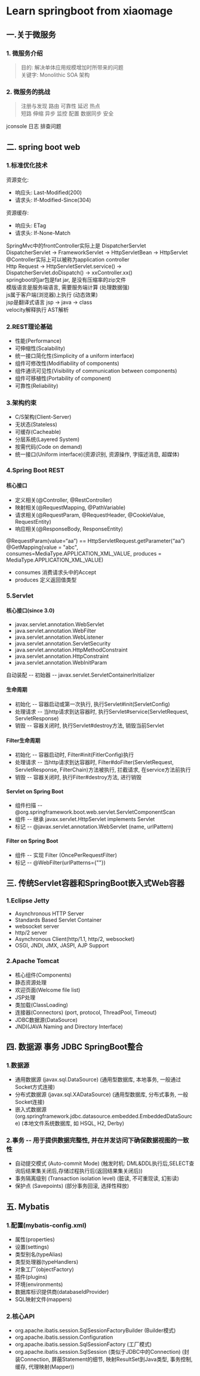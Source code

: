 # Learn springboot from xiaomage

## 一.关于微服务

### 1. 微服务介绍

>目的: 解决单体应用规模增加时所带来的问题  
>关键字: Monolithic SOA 架构

### 2. 微服务的挑战

> 注册与发现 路由 可靠性 延迟 热点  
> 短路 伸缩 异步 监控 配置 数据同步 安全

jconsole 日志 排查问题

## 二. spring boot web

### 1.标准优化技术

资源变化:

- 响应头: Last-Modified(200)
- 请求头: If-Modified-Since(304)

资源缓存:

- 响应头: ETag
- 请求头: If-None-Match

SpringMvc中的frontController实际上是 DispatcherServlet  
DispatcherServlet -> FrameworkServlet -> HttpServletBean -> HttpServlet  
@Controller实际上可以被称为application controller  
Http Request -> HttpServletServlet.service() -> DispatcherServlet.doDispatch() -> xxController.xx()  
springboot的jar包是fat jar, 是没有压缩率的zip文件  
模版语言是服务端语言, 需要服务端计算 (处理数据强)  
js属于客户端(浏览器)上执行 (动态效果)  
jsp是翻译式语言 jsp -> java -> class  
velocity解释执行 AST解析

### 2.REST理论基础

- 性能(Performance)
- 可伸缩性(Scalability)
- 统一接口简化性(Simplicity of a uniform interface)
- 组件可修改性(Modifiability of components)
- 组件通讯可见性(Visibility of communication between components)
- 组件可移植性(Portability of component)
- 可靠性(Reliability)

### 3.架构约束

- C/S架构(Client-Server)
- 无状态(Stateless)
- 可缓存(Cacheable)
- 分层系统(Layered System)
- 按需代码(Code on demand)
- 统一接口(Uniform interface)(资源识别, 资源操作, 字描述消息, 超媒体)

### 4.Spring Boot REST

#### 核心接口

- 定义相关(@Controller, @RestController)
- 映射相关(@RequestMapping, @PathVariable)
- 请求相关(@RequestParam, @RequestHeader, @CookieValue, RequestEntity)
- 响应相关(@ResponseBody, ResponseEntity)

@RequestParam(value=“aa”) == HttpServletRequest.getParameter(“aa”)  
@GetMapping(value = "abc", consumes=MediaType.APPLICATION_XML_VALUE, produces = MediaType.APPLICATION_XML_VALUE)

- consumes 消费请求头中的Accept
- produces 定义返回值类型

### 5.Servlet

#### 核心接口(since 3.0)

- javax.servlet.annotation.WebServlet
- java.servlet.annotation.WebFilter
- java.servlet.annotation.WebListener
- java.servlet.annotation.ServletSecurity
- java.servlet.annotation.HttpMethodConstraint
- java.servlet.annotation.HttpConstraint
- java.servlet.annotation.WebInitParam

自动装配 -- 初始器 -- javax.servlet.ServletContainerInitializer

#### 生命周期

- 初始化 -- 容器启动或第一次执行, 执行Servlet#init(ServletConfig)
- 处理请求 -- 当http请求到达容器时, 执行Servlet#service(ServletRequest, ServletResponse)
- 销毁 -- 容器关闭时, 执行Servlet#destroy方法, 销毁当前Servlet

#### Filter生命周期

- 初始化 -- 容器启动时, Filter#init(FitlerConfig)执行
- 处理请求 -- 当http请求到达容器时, Filter#doFilter(ServletRequest, ServletResponse, FilterChain)方法被执行, 拦截请求, 在service方法前执行
- 销毁 -- 容器关闭时, 执行Filter#destroy方法, 进行销毁

#### Servlet on Spring Boot

- 组件扫描 -- @org.springframework.boot.web.servlet.ServletComponentScan
- 组件 -- 继承 javax.servlet.HttpServlet implements Servlet
- 标记 -- @javax.servlet.annotation.WebServlet (name, urlPattern)

#### Filter on Spring Boot

- 组件 -- 实现 Filter (OncePerRequestFilter)
- 标记 -- @WebFilter(urlPatterns={""})

## 三. 传统Servlet容器和SpringBoot嵌入式Web容器

### 1.Eclipse Jetty

- Asynchronous HTTP Server
- Standards Based Servlet Container
- websocket server
- http/2 server
- Asynchronous Client(http/1.1, http/2, websocket)
- OSGI, JNDI, JMX, JASPI, AJP Support

### 2.Apache Tomcat

- 核心组件(Components)
- 静态资源处理
- 欢迎页面(Welcome file list)
- JSP处理
- 类加载(ClassLoading)
- 连接器(Connectors) (port, protocol, ThreadPool, Timeout)
- JDBC数据源(DataSource)
- JNDI(JAVA Naming and Directory Interface)

## 四. 数据源 事务 JDBC SpringBoot整合

### 1.数据源

- 通用数据源 (javax.sql.DataSource) (通用型数据库, 本地事务, 一般通过Socket方式连接)
- 分布式数据源 (javax.sql.XADataSource) (通用型数据库, 分布式事务, 一般Socket连接)
- 嵌入式数据源 (org.springframework.jdbc.datasource.embedded.EmbeddedDataSource) (本地文件系统数据库, 如 HSQL, H2, Derby)

### 2.事务 -- 用于提供数据完整性, 并在并发访问下确保数据视图的一致性

- 自动提交模式 (Auto-commit Mode) (触发时机: DML&DDL执行后,SELECT查询后结果集关闭后,存储过程执行后(返回结果集关闭后))
- 事务隔离级别 (Transaction isolation level) (脏读, 不可重现读, 幻影读)
- 保护点 (Savepoints) (部分事务回滚, 选择性释放)

## 五. Mybatis

### 1.配置(mybatis-config.xml)

- 属性(properties)
- 设置(settings)
- 类型别名(typeAlias)
- 类型处理器(typeHandlers)
- 对象工厂(objectFactory)
- 插件(plugins)
- 环境(environments)
- 数据库标识提供商(databaseIdProvider)
- SQL映射文件(mappers)

### 2.核心API

- org.apache.ibatis.session.SqlSessionFactoryBuilder (Builder模式)
- org.apache.ibatis.session.Configuration
- org.apache.ibatis.session.SqlSessionFactory (工厂模式)
- org.apache.ibatis.session.SqlSession (类似于JDBC中的Connection) (封装Connection, 屏蔽Statement的细节, 映射ResultSet到Java类型, 事务控制, 缓存, 代理映射(Mapper))
